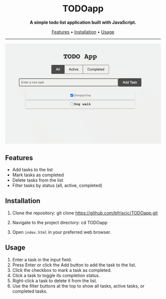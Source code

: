 <h1 align="center">TODOapp</h1>

<p align="center">
  <strong>A simple todo list application built with JavaScript.</strong>
</p>

<p align="center">
  <a href="#features">Features</a> •
  <a href="#installation">Installation</a> •
  <a href="#usage">Usage</a> 
</p>

---
<p align="center">
  <img src="todoapp.gif" alt="TODOapp Demo" />
</p>


## Features

- Add tasks to the list
- Mark tasks as completed
- Delete tasks from the list
- Filter tasks by status (all, active, completed)

## Installation

1. Clone the repository:
git clone https://github.com/bfriscic/TODOapp.git

2. Navigate to the project directory:
cd TODOapp

3. Open `index.html` in your preferred web browser.

## Usage

1. Enter a task in the input field.
2. Press Enter or click the Add button to add the task to the list.
3. Click the checkbox to mark a task as completed.
4. Click a task to toggle its completion status.
5. Right-click a task to delete it from the list.
6. Use the filter buttons at the top to show all tasks, active tasks, or completed tasks.

